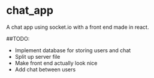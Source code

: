 # chat_app
A chat app using socket.io with a front end made in react.

##TODO:
- Implement database for storing users and chat
- Split up server file
- Make front end actually look nice
- Add chat between users
